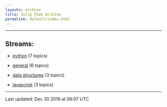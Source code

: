 ```yaml
---
layouts: archive
title: Zulip Chat Archive
permalink: default/index.html
---
```


---

## Streams:

* [python](stream/213224-python/index.html) (7 topics)

* [general](stream/213222-general/index.html) (6 topics)

* [data structures](stream/217915-data-structures/index.html) (3 topics)

* [javascript](stream/217809-javascript/index.html) (3 topics)

<hr><p>Last updated: Dec 30 2019 at 06:07 UTC</p>